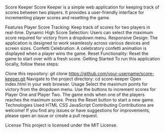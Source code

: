 Score Keeper
Score Keeper is a simple web application for keeping track of scores between two players. It provides a user-friendly interface for incrementing player scores and resetting the game.


Features
Player Score Tracking: Keep track of scores for two players in real-time.
Dynamic High Score Selection: Users can select the maximum score required for victory from a dropdown menu.
Responsive Design: The application is designed to work seamlessly across various devices and screen sizes.
Confetti Celebration: A celebratory confetti animation is displayed when a player wins the game.
Reset Functionality: Reset the game to start over with a fresh score.
Getting Started
To run this application locally, follow these steps:

Clone this repository: git clone https://github.com/your-username/score-keeper.git
Navigate to the project directory: cd score-keeper
Open index.html in your web browser.
Usage
Select the maximum points for victory from the dropdown menu.
Use the buttons to increment scores for Player One and Player Two.
The game ends when one of the players reaches the maximum score.
Press the Reset button to start a new game.
Technologies Used
HTML
CSS
JavaScript
Contributing
Contributions are welcome! If you find any issues or have suggestions for improvements, please open an issue or create a pull request.

License
This project is licensed under the MIT License.
